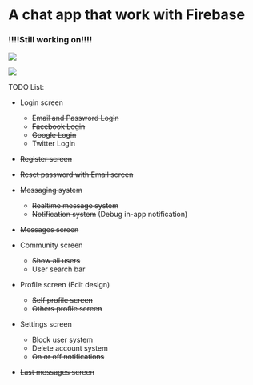 # A chat app that work with Firebase

### !!!!Still working on!!!!

![](https://raw.githubusercontent.com/yeocak/ChatApp/master/github_images/login.png)

![](https://raw.githubusercontent.com/yeocak/ChatApp/master/github_images/login_land.png)

TODO List:
  - Login screen
    - ~~Email and Password Login~~
    - ~~Facebook Login~~
    - ~~Google Login~~
    - Twitter Login
    
  - ~~Register screen~~
  
  - ~~Reset password with Email screen~~
  
  - ~~Messaging system~~
    - ~~Realtime message system~~
    - ~~Notification system~~ (Debug in-app notification)
    
  - ~~Messages screen~~
  
  - Community screen
    - ~~Show all users~~
    - User search bar
    
  - Profile screen (Edit design)
    - ~~Self profile screen~~
    - ~~Others profile screen~~
    
  - Settings screen
    - Block user system
    - Delete account system
    - ~~On or off notifications~~
    
  - ~~Last messages screen~~
